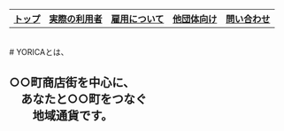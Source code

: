 
<table>
<tr>
  <th><a href = "hoby.html">トップ</a><br></th>
  <th><a href = "hoby.html">実際の利用者</a><br></th>
  <th><a href = "hoby.html">雇用について</a><br></th>
  <th><a href = "hoby.html">他団体向け</a><br></th>
  <th><a href = "hoby.html">問い合わせ</a><br></th>
</tr>
</table><br>
# YORICAとは、<br>
<h2>○○町商店街を中心に、<br>
　あなたと○○町をつなぐ<br>
  　　地域通貨です。</br></h2>
